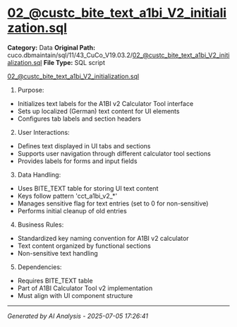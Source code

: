 # 02_@custc_bite_text_a1bi_V2_initialization.sql

**Category:** Data
**Original Path:** cuco.dbmaintain/sql/11/43_CuCo_V19.03.2/02_@custc_bite_text_a1bi_V2_initialization.sql
**File Type:** SQL script

02_@custc_bite_text_a1bi_V2_initialization.sql
1. Purpose:
- Initializes text labels for the A1BI v2 Calculator Tool interface
- Sets up localized (German) text content for UI elements
- Configures tab labels and section headers

2. User Interactions:
- Defines text displayed in UI tabs and sections
- Supports user navigation through different calculator tool sections
- Provides labels for forms and input fields

3. Data Handling:
- Uses BITE_TEXT table for storing UI text content
- Keys follow pattern 'cct_a1bi_v2_*'
- Manages sensitive flag for text entries (set to 0 for non-sensitive)
- Performs initial cleanup of old entries

4. Business Rules:
- Standardized key naming convention for A1BI v2 calculator
- Text content organized by functional sections
- Non-sensitive text handling

5. Dependencies:
- Requires BITE_TEXT table
- Part of A1BI Calculator Tool v2 implementation
- Must align with UI component structure

---
*Generated by AI Analysis - 2025-07-05 17:26:41*

